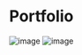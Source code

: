 # Portfolio

![image](https://user-images.githubusercontent.com/108723143/236813603-a43c465e-b41d-4e38-b989-617e7d18adc3.png)
![image](https://user-images.githubusercontent.com/108723143/236813682-da060076-d721-4a04-9e5d-c5dccc88250f.png)
